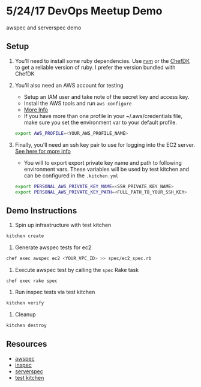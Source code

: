 # 5/24/17 DevOps Meetup Demo
awspec and serverspec demo

## Setup
1. You'll need to install some ruby dependencies. Use [rvm](rvm.io/rvm/install)
or the [ChefDK](https://downloads.chef.io/chefdk) to get a reliable version of
ruby. I prefer the version bundled with ChefDK
1. You'll also need an AWS account for testing
    - Setup an IAM user and take note of the secret key and access key.
    - Install the AWS tools and run `aws configure`
    - [More Info](http://docs.aws.amazon.com/cli/latest/userguide/cli-chap-getting-started.html)
    - If you have more than one profile in your ~/.aws/credentials file, make
    sure you set the environment var to your default profile.

    ```bash
    export AWS_PROFILE=<YOUR_AWS_PROFILE_NAME>
    ```
1. Finally, you'll need an ssh key pair to use for logging into the EC2 server. [See here for more info](http://docs.aws.amazon.com/AWSEC2/latest/UserGuide/ec2-key-pairs.html)
    - You will to export export private key name and path to following environment vars. These variables will be used by test kitchen and can be configured in the `.kitchen.yml`

    ```bash
    export PERSONAL_AWS_PRIVATE_KEY_NAME=<SSH_PRIVATE_KEY_NAME>
    export PERSONAL_AWS_PRIVATE_KEY_PATH=<FULL_PATH_TO_YOUR_SSH_KEY>
    ```

## Demo Instructions
1. Spin up infrastructure with test kitchen

```bash
kitchen create
```

1. Generate awspec tests for ec2

```bash
chef exec awspec ec2 <YOUR_VPC_ID> >> spec/ec2_spec.rb
```

1. Execute awspec test by calling the `spec` Rake task

```
chef exec rake spec
```

1. Run inspec tests via test kitchen
```bash
kitchen verify
```

1. Cleanup
```bash
kitchen destroy
```

## Resources
* [awspec](https://github.com/k1LoW/awspec)
* [inspec](https://inspec.io)
* [serverspec](http://serverspec.org/)
* [test kitchen](http://kitchen.ci)

